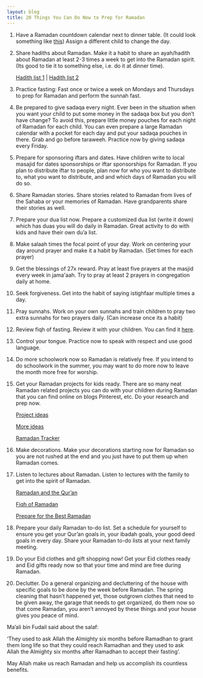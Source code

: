 ```yaml
---
layout: blog
title: 20 Things You Can Do Now to Prep for Ramadan
---
```


1. Have a Ramadan countdown calendar next to dinner table. (It could look something like [this](http://eighteen25.blogspot.com/2010/11/christmas-advents-countdown-clipboard.html)) Assign a different child to change the day.

2. Share hadiths about Ramadan. Make it a habit to share an ayah/hadith about Ramadan at least 2-3 times a week to get into the Ramadan spirit. (Its good to tie it to something else, i.e. do it at dinner time).

    [Hadith list 1](http://www.jannah.org/ramadan/ramadanhadiths.html) | [Hadith list 2](http://www.onislam.net/english/shariah/hadith/hadith-collections/463297-15-hadiths-about-ramadan.html)

3. Practice fasting: Fast once or twice a week on Mondays and Thursdays to prep for Ramadan and perform the sunnah fast.

4. Be prepared to give sadaqa every night. Ever been in the situation when you want your child to put some money in the sadaqa box but you don’t have change? To avoid this, prepare little money pouches for each night of Ramadan for each child. You can even prepare a large Ramadan calendar with a pocket for each day and put your sadaqa pouches in there. Grab and go before taraweeh. Practice now by giving sadaqa every Friday.

5. Prepare for sponsoring iftars and dates. Have children write to local masajid for dates sponsorships or iftar sponsorships for Ramadan. If you plan to distribute iftar to people, plan now for who you want to distribute to, what you want to distribute, and and which days of Ramadan you will do so.

6. Share Ramadan stories. Share stories related to Ramadan from lives of the Sahaba or your memories of Ramadan. Have grandparents share their stories as well.

7. Prepare your dua list now. Prepare a customized dua list (write it down) which has duas you will do daily in Ramadan. Great activity to do with kids and have their own du’a list.

8.  Make salaah times the focal point of your day. Work on centering your day around prayer and make it a habit by Ramadan. (Set times for each prayer)

9. Get the blessings of 27x reward. Pray at least five prayers at the masjid every week in jama'aah. Try to pray at least 2 prayers in congregation daily at home.

10. Seek forgiveness. Get into the habit of saying istighfaar multiple times a day.

11. Pray sunnahs. Work on your own sunnahs and train children to pray two extra sunnahs for two prayers daily. (Can increase once its a habit)

12. Review fiqh of fasting.  Review it with your children. You can find it [here](http://d1.islamhouse.com/data/en/ih_books/single/en_Fiqh_of_Fasting.pdf).

13. Control your tongue. Practice now to speak with respect and use good language.  

14. Do more schoolwork now so Ramadan is relatively free. If you intend to do schoolwork in the summer, you may want to do more now to leave the month more free for worship.

15. Get your Ramadan projects for kids ready. There are so many neat Ramadan related projects you can do with your children during Ramadan that you can find online on blogs Pinterest, etc. Do your research and prep now.

    [Project ideas](http://www.pinterest.com/HomeschoolDivas/homeschooling-ramadan/)

    [More ideas](http://www.pinterest.com/search/pins/?q=kids%20ramadan%20activities)

    [Ramadan Tracker](http://myramadan.co.uk/wp-content/uploads/2010/08/MyRamadanTracker1.pdf)

16. Make decorations. Make your decorations starting now for Ramadan so you are not rushed at the end and you just have to put them up when Ramadan comes.

17. Listen to lectures about Ramadan. Listen to lectures with the family to get into the spirit of Ramadan.

    [Ramadan and the Qur’an](https://www.youtube.com/watch?v=3RDhYeskaSg)

    [Fiqh of Ramadan](https://www.youtube.com/watch?v=bdx12AB1IdI)

    [Prepare for the Best Ramadan](https://www.youtube.com/watch?v=QdyJFEcy33Y)

18. Prepare your daily Ramadan to-do list. Set a schedule for yourself to ensure you get your Qur’an goals in, your ibadah goals, your good deed goals in every day. Share your Ramadan to-do lists at your next family meeting.

19. Do your Eid clothes and gift shopping now! Get your Eid clothes ready and Eid gifts ready now so that your time and mind are free during Ramadan.

20. Declutter. Do a general organizing and decluttering of the house with specific goals to be done by the week before Ramadan. The spring cleaning that hasn’t happened yet, those outgrown clothes that need to be given away, the garage that needs to get organized, do them now so that come Ramadan, you aren’t annoyed by these things and your house gives you peace of mind.

Ma’ali bin Fudail said about the salaf:

‘They used to ask Allah the Almighty six months before Ramadhan to grant them long life so that they could reach Ramadhan and they used to ask Allah the Almighty six months after Ramadhan to accept their fasting’.

May Allah make us reach Ramadan and help us accomplish its countless benefits.
